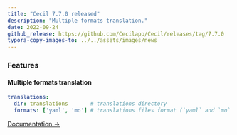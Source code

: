```yaml
---
title: "Cecil 7.7.0 released"
description: "Multiple formats translation."
date: 2022-09-24
github_release: https://github.com/Cecilapp/Cecil/releases/tag/7.7.0
typora-copy-images-to: ../../assets/images/news
---
```


### Features

#### Multiple formats translation

```yaml
translations:
  dir: translations       # translations directory
  formats: ['yaml', 'mo'] # translations files format (`yaml` and `mo` by default)
```

[Documentation →](/documentation/configuration/#translations)
